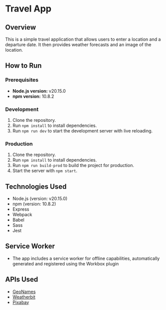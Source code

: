 # Travel App

## Overview

This is a simple travel application that allows users to enter a location and a departure date. It then provides weather forecasts and an image of the location.

## How to Run

### Prerequisites
- **Node.js version:** v20.15.0
- **npm version:** 10.8.2

### Development
1. Clone the repository.
2. Run `npm install` to install dependencies.
3. Run `npm run dev` to start the development server with live reloading.

### Production
1. Clone the repository.
2. Run `npm install` to install dependencies.
3. Run `npm run build-prod` to build the project for production.
4. Start the server with `npm start`.

## Technologies Used

- Node.js (version: v20.15.0)
- npm (version: 10.8.2)
- Express
- Webpack
- Babel
- Sass
- Jest

## Service Worker
- The app includes a service worker for offline capabilities, automatically generated and registered using the Workbox plugin

## APIs Used

- [GeoNames](http://www.geonames.org/)
- [Weatherbit](https://www.weatherbit.io/)
- [Pixabay](https://pixabay.com/)




